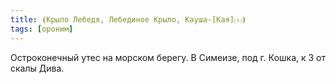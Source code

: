 ```yaml
---
title: ⦗Крыло Лебедя, Лебединое Крыло, Кауша-[Кая]⒯⦘
tags: [ороним]
---
```


Остроконечный утес на морском берегу. В Симеизе, под г. Кошка, к З от скалы
Дива.
